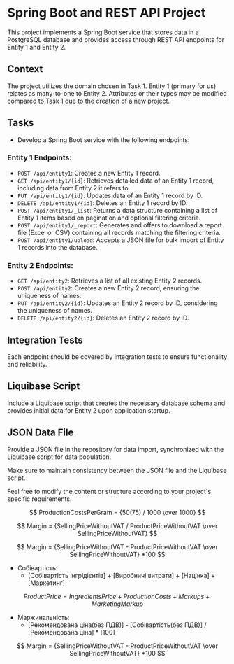 # Spring Boot and REST API Project

This project implements a Spring Boot service that stores data in a PostgreSQL database and provides access through REST API endpoints for Entity 1 and Entity 2.

## Context

The project utilizes the domain chosen in Task 1. Entity 1 (primary for us) relates as many-to-one to Entity 2. Attributes or their types may be modified compared to Task 1 due to the creation of a new project.

## Tasks

- Develop a Spring Boot service with the following endpoints:

### Entity 1 Endpoints:

- `POST /api/entity1`: Creates a new Entity 1 record.
- `GET /api/entity1/{id}`: Retrieves detailed data of an Entity 1 record, including data from Entity 2 it refers to.
- `PUT /api/entity1/{id}`: Updates data of an Entity 1 record by ID.
- `DELETE /api/entity1/{id}`: Deletes an Entity 1 record by ID.
- `POST /api/entity1/_list`: Returns a data structure containing a list of Entity 1 items based on pagination and optional filtering criteria.
- `POST /api/entity1/_report`: Generates and offers to download a report file (Excel or CSV) containing all records matching the filtering criteria.
- `POST /api/entity1/upload`: Accepts a JSON file for bulk import of Entity 1 records into the database.

### Entity 2 Endpoints:

- `GET /api/entity2`: Retrieves a list of all existing Entity 2 records.
- `POST /api/entity2`: Creates a new Entity 2 record, ensuring the uniqueness of names.
- `PUT /api/entity2/{id}`: Updates an Entity 2 record by ID, considering the uniqueness of names.
- `DELETE /api/entity2/{id}`: Deletes an Entity 2 record by ID.

## Integration Tests

Each endpoint should be covered by integration tests to ensure functionality and reliability.

## Liquibase Script

Include a Liquibase script that creates the necessary database schema and provides initial data for Entity 2 upon application startup.

## JSON Data File

Provide a JSON file in the repository for data import, synchronized with the Liquibase script for data population.

Make sure to maintain consistency between the JSON file and the Liquibase script.

Feel free to modify the content or structure according to your project's specific requirements.


  $$ ProductionCostsPerGram = {50(75) / 1000 \over 1000} $$

$$ Margin = {SellingPriceWithoutVAT / ProductPriceWithoutVAT \over SellingPriceWithoutVAT} $$

$$ Margin = {SellingPriceWithoutVAT - ProductPriceWithoutVAT \over SellingPriceWithoutVAT} *100 $$

- Собівартість:
    * [Собівартість інгрідієнтів] + [Виробничі витрати] + [Націнка] + [Маркетинг]

$$ ProductPrice = IngredientsPrice  + ProductionCosts + Markups + MarketingMarkup $$

- Маржинальність:
    * [Рекомендована ціна(без ПДВ)] - [Собівартість(без ПДВ)] / [Рекомендована ціна] * [100]

$$ Margin = {SellingPriceWithoutVAT - ProductPriceWithoutVAT \over SellingPriceWithoutVAT} *100 $$
